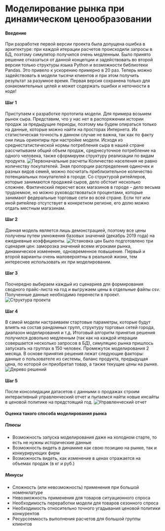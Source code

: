 # Моделирование рынка при динамическом ценообразовании
#### Введение
При разработке первой версии проекта была допущена ошибка в архитектуре: при каждой итерации расчетов происходили запросы в БД, поэтому симулятор получился очень медленным. Было принято решение отказаться от данной концепции и задействовать во второй версии только структуры языка Python и возможности библиотеки Pandas. Это привело к ускорению примерно в 20 раз. Теперь можно задействовать в модели тысячи клиентов и при этом получить результат за разумное время. Первая версия сохранена только для ознакомительных целей и может содержать ошибки и неточности в коде!
#### Шаг 1 
Приступаем к разработке прототипа модели. Для примера возьмем рынок сыра. Представим, что у нас нет в распоряжении истории продаж за предыдущие периоды, поэтому мы будем опираться только на данные, которые можно найти на просторах Интернета. Их статистическая точность в данном случае не важна, так как по факту они лишь ориентиры при настройке модели. 
Исходя из среднестатистической нормы потребления сыра в нашей стране рассчитываем общий объем продаж, среднесуточное потребление на одного человека, также сформируем структуру реализации по видам продукта.
![Первоначальные расчеты](https://github.com/grishenkovp/project_cheese_market/raw/main/screenshot/consumption_calculation.PNG)
Количество населения не равно количеству покупателей. Зная пропорции распределения одиночек и разных видов семей, можно посчитать приблизительное количество потенциальных покупателей в городе.
Со структурой ритейлеров, которые занимаются продажей сыров, дело обстоит несколько сложнее. Фактический пересчет всех магазинов в городе – дело весьма трудоемкое, но можно руководствоваться процентами, которые занимают федеральные торговые сети во всей стране. Если тот или иной ритейлер отсутствует в конкретном регионе, его долю можно отдать местным магазинам. 
#### Шаг 2
Данная модель является лишь демонстрацией, поэтому все цены получены путем умножения базовых значений (декабрь 2019 года) на ежедневные коэффициенты.
![Установка цен](https://github.com/grishenkovp/project_cheese_market/raw/main/screenshot/setting_prices.PNG)
Было подготовлено три сценария цен: заморозка значений всеми игроками рынка, динамическое изменение, одновременное повышение. Первый и второй варианты очень маловероятны в реальной жизни, тем интереснее использовать их при моделировании.
#### Шаг 3
Поочередно выбираем каждый из сценариев для формирования сводного прайс-листа на год и выгружаем цены в отдельные файлы csv. Полученные данные необходимо перенести в проект.
![Структура проекта](https://github.com/grishenkovp/project_cheese_market/raw/main/screenshot/schema_project.PNG)
#### Шаг 4
В самой модели настраиваем стартовые параметры, которые будут влиять на состав рандомных групп, структуру торговых сетей города, диапазон моделирования и т.д. Итоговый алгоритм принятия решения получился довольно медленным (так как на каждой итерации совершается несколько запросов в БД), симуляцию рынка пришлось запускать на группах в 150 человек. Промежуток моделирования 2 месяца.
В основе принятия решения лежат следующие факторы: данные о пользователе из системы, баланс продукта, предыдущая цена, по которой он приобретал товар, а также текущие цены на рынке.
![Дерево решений](https://github.com/grishenkovp/project_cheese_market/raw/main/screenshot/decision_algorithm.PNG)
#### Шаг 5
После консолидации датасетов с данными о продажах строим интерактивный управленческий отчет и пытаемся найти новые инсайты в ценовой политике на предстоящий год.
![Управленческий отчет](https://github.com/grishenkovp/project_cheese_market/raw/main/screenshot/dashboard.PNG)
#### Оценка такого способа моделирования рынка
##### Плюсы
* Возможность запуска моделирования даже на холодном старте, то есть не нужны исторические данные
* Возможность видеть в динамике как свою позицию на рынке, так и конкурирующих фирм
* Возможность видеть, как изменение в ценах отражается на объемах продаж (в кг и руб.)
##### Минусы
* Сложность (или невозможность) применения при большой номенклатуре
* Невозможность применения для товаров ситуационного спроса
* Необходимость переработки модели для товаров сезонного спроса
* Необходимость относительно точного угадывания ценовой политики конкурентов
* Ресурсоемкость выполнения расчетов для большой группы клиентов
